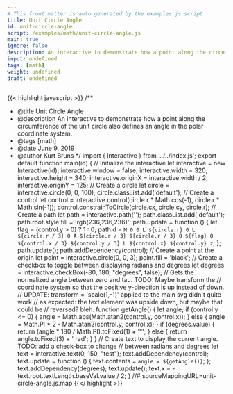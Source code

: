 ```yaml
---
# This front matter is auto generated by the examples.js script
title: Unit Circle Angle
id: unit-circle-angle
script: /examples/math/unit-circle-angle.js
main: true
ignore: false
description: An interactive to demonstrate how a point along the circumference of the unit circle also defines an angle in the polar coordinate system.
input: undefined
tags: [math]
weight: undefined
draft: undefined
---
```


{{< highlight javascript >}}
/**
* @title Unit Circle Angle
* @description An interactive to demonstrate how a point along the circumference of the unit circle also defines an angle in the polar coordinate system.
* @tags [math]
* @date June 9, 2019
* @author Kurt Bruns
*/
import { Interactive } from '../../index.js';
export default function main(id) {
    // Initialize the interactive
    let interactive = new Interactive(id);
    interactive.window = false;
    interactive.width = 320;
    interactive.height = 340;
    interactive.originX = interactive.width / 2;
    interactive.originY = 125;
    // Create a circle
    let circle = interactive.circle(0, 0, 100);
    circle.classList.add('default');
    // Create a control
    let control = interactive.control(circle.r * Math.cos(-1), circle.r * Math.sin(-1));
    control.constrainToCircle(circle.cx, circle.cy, circle.r);
    // Create a path
    let path = interactive.path('');
    path.classList.add('default');
    path.root.style.fill = 'rgb(236,236,236)';
    path.update = function () {
        let flag = (control.y > 0) ? 1 : 0;
        path.d = `M 0 0
              L ${circle.r} 0
              L ${circle.r / 3} 0
              A ${circle.r / 3} ${circle.r / 3} 0 ${flag} 0 ${control.x / 3} ${control.y / 3}
              L ${control.x} ${control.y}
              z`;
    };
    path.update();
    path.addDependency(control);
    // Create a point at the origin
    let point = interactive.circle(0, 0, 3);
    point.fill = 'black';
    // Create a checkbox to toggle between displaying radians and degrees
    let degrees = interactive.checkBox(-80, 180, "degrees", false);
    // Gets the normalized angle between zero and tau. TODO: Maybe transform the
    // coordinate system so that the positive y-direction is up instead of down.
    // UPDATE: transform = 'scale(1,-1)' applied to the main svg  didn't quite work
    // as expected: the text element was upside down, but maybe that could be
    // reversed? bleh.
    function getAngle() {
        let angle;
        if (control.y <= 0) {
            angle = Math.abs(Math.atan2(control.y, control.x));
        }
        else {
            angle = Math.PI * 2 - Math.atan2(control.y, control.x);
        }
        if (degrees.value) {
            return (angle * 180 / Math.PI).toFixed(1) + '°';
        }
        else {
            return angle.toFixed(3) + ' rad';
        }
    }
    // Create text to display the current angle. TODO: add a check-box to change
    // between radians and degrees
    let text = interactive.text(0, 150, "test");
    text.addDependency(control);
    text.update = function () {
        text.contents = `angle = ${getAngle()}`;
    };
    text.addDependency(degrees);
    text.update();
    text.x = -text.root.textLength.baseVal.value / 2;
}
//# sourceMappingURL=unit-circle-angle.js.map
{{</ highlight >}}

